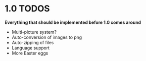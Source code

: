 ﻿# 1.0 TODOS
**Everything that should be implemented before 1.0 comes around**

* Multi-picture system?
* Auto-conversion of images to png
* Auto-zipping of files
* Language support
* More Easter eggs